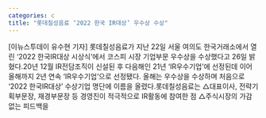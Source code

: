 ```yaml
---
categories: c
title: "롯데칠성음료 ‘2022 한국 IR대상’ 우수상 수상"
---
```

[이뉴스투데이 유수현 기자] 롯데칠성음료가 지난 22일 서울 여의도 한국거래소에서 열린 ‘2022 한국IR대상 시상식’에서 코스피 시장 기업부문 우수상을 수상했다고 26일 밝혔다.20년 12월 IR전담조직이 신설된 후 다음해인 21년 ‘IR우수기업’에 선정된데 이어 올해까지 2년 연속 ‘IR우수기업’으로 선정됐다. 올해는 우수상을 수상하며 처음으로 ‘2022 한국IR대상’ 수상기업 명단에 이름을 올렸다.롯데칠성음료는 △대표이사, 전략기획부문장, 재경부문장 등 경영진이 적극적으로 IR활동에 참여한 점 △주식시장의 가감 없는 피드백을